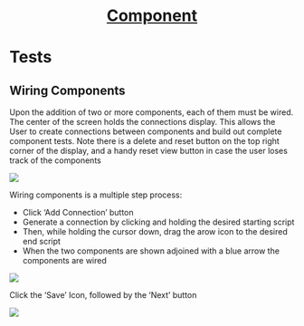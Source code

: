 <h1 style="text-align: center; text-decoration:underline; font-weight: bold;">Component</h1>

# Tests
## Wiring Components<!-- {docsify-ignore} --> 

Upon the addition of two or more components, each of them must be wired. The center of the screen holds the connections display. This allows the User to create connections between components and build out complete component tests. Note there is a delete and reset button on the top right corner of the display, and a handy reset view button in case the user loses track of the components

<img src="https://dmdug58z0ycm2.cloudfront.net/production/pub-site/images/_componentImgs/Aspose.Words.2f572e7c-e1bc-424a-bb14-b916aa36d020.034.png">

Wiring components is a multiple step process:

- Click ‘Add Connection’ button
- Generate a connection by clicking and holding the desired starting script
- Then, while holding the cursor down, drag the arow icon to the desired end script
- When the two components are shown adjoined with a blue arrow the components are wired 

<img src="https://dmdug58z0ycm2.cloudfront.net/production/pub-site/images/_componentImgs/Aspose.Words.2f572e7c-e1bc-424a-bb14-b916aa36d020.035.png">

Click the ‘Save’ Icon, followed by the ‘Next’ button

<img src="https://dmdug58z0ycm2.cloudfront.net/production/pub-site/images/_componentImgs/Aspose.Words.2f572e7c-e1bc-424a-bb14-b916aa36d020.036.png">